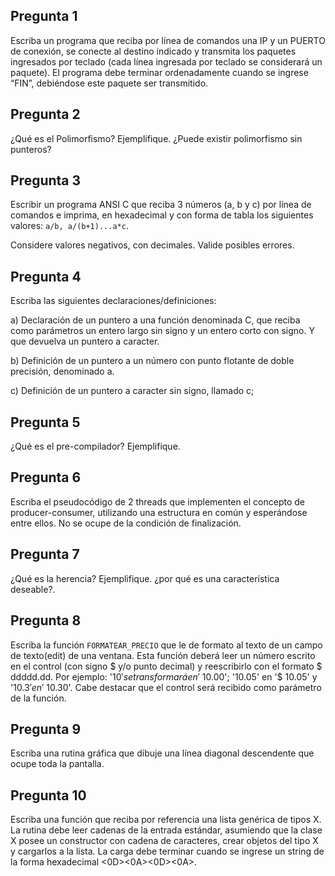 ## Pregunta 1

Escriba un programa que reciba por línea de comandos una IP y un PUERTO de conexión, se conecte al destino indicado y transmita los paquetes ingresados por teclado (cada línea ingresada por teclado se considerará un paquete). El programa debe terminar ordenadamente cuando se ingrese “FIN”, debiéndose este paquete ser transmitido.

## Pregunta 2
¿Qué es el Polimorfismo? Ejemplifique. ¿Puede existir polimorfismo sin punteros?

## Pregunta 3
Escribir un programa ANSI C que reciba 3 números (a, b y c) por línea de comandos e imprima, en hexadecimal y con forma de tabla los siguientes valores: ``a/b, a/(b+1)...a*c``.

Considere valores negativos, con decimales. Valide posibles errores.

## Pregunta 4
Escriba las siguientes declaraciones/definiciones:

a) Declaración de un puntero a una función denominada C, que reciba como parámetros un entero largo sin signo y un entero corto con signo. Y que devuelva un puntero a caracter.

b) Definición de un puntero a un número con punto flotante de doble precisión, denominado a.

c) Definición de un puntero a caracter sin signo, llamado c;

## Pregunta 5
¿Qué es el pre-compilador? Ejemplifique.

## Pregunta 6
Escriba el pseudocódigo de 2 threads que implementen el concepto de producer-consumer, utilizando una estructura en común y esperándose entre ellos. No se ocupe de la condición de finalización.

## Pregunta 7
¿Qué es la herencia? Ejemplifique. ¿por qué es una característica deseable?.

## Pregunta 8
Escriba la función ``FORMATEAR_PRECIO`` que le de formato al texto de un campo de texto(edit) de una ventana. Esta función deberá leer un número escrito en el control (con signo $ y/o punto decimal) y reescribirlo con el formato $ ddddd.dd. Por ejemplo: '$10' se transformará en '$ 10.00'; '10.05' en '$ 10.05' y '$10.3' en '$ 10.30'. Cabe destacar que el control será recibido como parámetro de la función.

## Pregunta 9
Escriba una rutina gráfica que dibuje una línea diagonal descendente que ocupe toda la pantalla.

## Pregunta 10
Escriba una función que reciba por referencia una lista genérica de tipos X. La rutina debe leer cadenas de la entrada estándar, asumiendo que la clase X posee un constructor con cadena de caracteres, crear objetos del tipo X y cargarlos a la lista. La carga debe terminar cuando se ingrese un string de la forma hexadecimal <0D><0A><0D><0A>.

